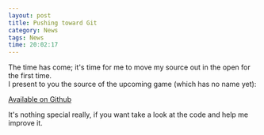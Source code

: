```yaml
---
layout: post
title: Pushing toward Git
category: News
tags: News
time: 20:02:17
---
```

The time has come; it's time for me to move my source out in the open for the first time.   
I present to you the source of the upcoming game (which has no name yet):

[Available on Github](http://github.com/treeman/New-World-Order)

It's nothing special really, if you want take a look at the code and help me improve it.

